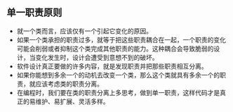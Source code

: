 ## 单一职责原则

- 就一个类而言，应该仅有一个引起它变化的原因。
- 如果一个类承担的职责过多，就等于把这些职责耦合在一起，一个职责的变化可能会削弱或者抑制这个类完成其他职责的能力。这种耦合会导致脆弱的设计，当变化发生时，设计会遭受到意想不到的破坏。
- 软件设计真正要做的许多内容，就是发现职责并把那些职责相互分离。
- 如果你能想到多余一个的动机去改变一个类，那么这个类就具有多余一个的职责，就应该考虑类的职责分离。
- 在编程时，我们要在类的职责分离上多思考，做到单一职责，这样代码才是真正的易维护、易扩展、灵活多样。